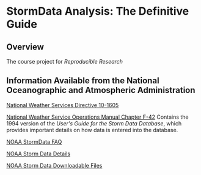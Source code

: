 # StormData Analysis: The Definitive Guide

## Overview

The course project for *Reproducible Research* 

## Information Available from the National Oceanographic and Atmospheric Administration

[National Weather Services Directive 10-1605](https://www.ncdc.noaa.gov/stormevents/pd01016005curr.pdf)

[National Weather Service Operations Manual Chapter F-42](http://www.nws.noaa.gov/wsom/manual/archives/NF429405.HTML) Contains the 1994 version of the *User's Guide for the Storm Data Database*, which provides important details on how data is entered into the database.

[NOAA StormData FAQ](https://www.ncdc.noaa.gov/stormevents/faq.jsp)

[NOAA Storm Data Details](https://www.ncdc.noaa.gov/stormevents/details.jsp)

[NOAA Storm Data Downloadable Files](https://www1.ncdc.noaa.gov/pub/data/swdi/stormevents/)

##
